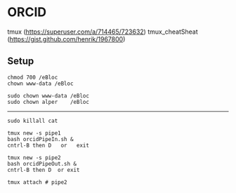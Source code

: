 # ORCID

tmux            (https://superuser.com/a/714465/723632)
tmux_cheatSheat (https://gist.github.com/henrik/1967800)

## Setup

```
chmod 700 /eBloc
chown www-data /eBloc

sudo chown www-data /eBloc
sudo chown alper    /eBloc
```

---------

```
sudo killall cat

tmux new -s pipe1
bash orcidPipeIn.sh &
cntrl-B then D   or   exit 

tmux new -s pipe2
bash orcidPipeOut.sh &
cntrl-B then D  or exit

tmux attach # pipe2
```
